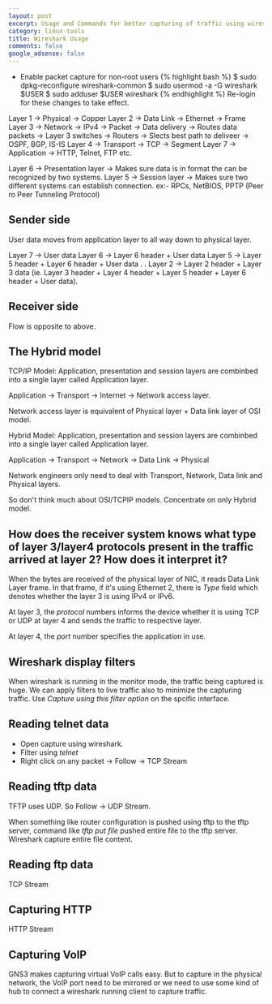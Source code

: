 ```yaml
---
layout: post
excerpt: Usage and Commands for better capturing of traffic using wireshark
category: linux-tools
title: Wireshark Usage
comments: false
google_adsense: false
---
```

* Enable packet capture for non-root users
{% highlight bash %}
$ sudo dpkg-reconfigure wireshark-common
$ sudo usermod -a -G wireshark $USER
$ sudo adduser $USER wireshark
{% endhighlight %}
Re-login for these changes to take effect.

Layer 1 -> Physical -> Copper
Layer 2 -> Data Link -> Ethernet -> Frame
Layer 3 -> Network -> IPv4 -> Packet
	-> Data delivery
		-> Routes data packets
	-> Layer 3 switches
		-> Routers
		-> Slects best path to deliveer
			-> OSPF, BGP, IS-IS
Layer 4 -> Transport -> TCP -> Segment
Layer 7 -> Application -> HTTP, Telnet, FTP etc.

Layer 6 -> Presentation layer -> Makes sure data is in format the can be recognized by two systems.
Layer 5 -> Session layer -> Makes sure two different systems can establish connection. ex:- RPCs, NetBIOS, PPTP (Peer ro Peer Tunneling Protocol)


Sender side
-----------
User data moves from application layer to all way down to physical layer.

Layer 7 -> User data
Layer 6 -> Layer 6 header + User data
Layer 5 -> Layer 5 header + Layer 6 header + User data
.
.
Layer 2 -> Layer 2 header + Layer 3 data (ie. Layer 3 header +  Layer 4 header + Layer 5 header + Layer 6 header + User data).

Receiver side
-------------
Flow is opposite to above.

The Hybrid model
----------------
TCP/IP Model:
Application, presentation and session layers are combinbed into a single layer called Application layer.

Application -> Transport -> Internet -> Network access layer.

Network access layer is equivalent of Physical layer + Data link layer of OSI model.

Hybrid Model:
Application, presentation and session layers are combinbed into a single layer called Application layer.

Application -> Transport -> Network -> Data Link -> Physical

Network engineers only need to deal with Transport, Network, Data link and Physical layers.

So don't think much about OSI/TCPIP models. Concentrate on only Hybrid model.

How does the receiver system knows what type of layer 3/layer4 protocols present in the traffic arrived at layer 2? How does it interpret it?
-------------------
When the bytes are received of the physical layer of NIC, it reads Data Link Layer frame. In that frame, if it's using Ethernet 2, there is *Type* field which denotes whether the layer 3 is using IPv4 or IPv6.

At layer 3, the *protocol* numbers informs the device whether it is using TCP or UDP at layer 4 and sends the traffic to respective layer.

At layer 4, the *port* number specifies the application in use.

## Wireshark display filters
When wireshark is running in the monitor mode, the traffic being captured is huge. We can apply filters to live traffic also to minimize the capturing traffic. Use *Capture using this filter option* on the spcific interface.

Reading telnet data
---------------------
- Open capture using wireshark.
- Filter using *telnet*
- Right click on any packet -> Follow -> TCP Stream

Reading tftp data
-----------------
TFTP uses UDP. So Follow -> UDP Stream.

When something like router configuration is pushed using tftp to the tftp server, command like *tftp put file* pushed entire file to the tftp server. Wireshark capture entire file content.

Reading ftp data
----------------
TCP Stream

Capturing HTTP
--------------
HTTP Stream

Capturing VoIP
--------------
GNS3 makes capturing virtual VoIP calls easy. But to capture in the physical network, the VoIP port need to be mirrored or we need to use some kind of hub to connect a wireshark running client to capture traffic.
